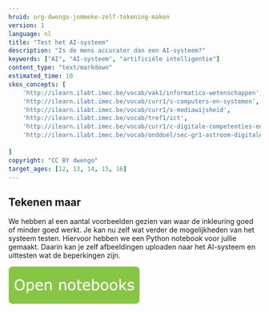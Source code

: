 ```yaml
---
hruid: org-dwengo-jommeke-zelf-tekening-maken
version: 1
language: nl
title: "Test het AI-systeem"
description: "Is de mens accurater dan een AI-systeem?"
keywords: ["AI", "AI-systeem", "artificiële intelligentie"]
content_type: "text/markdown"
estimated_time: 10
skos_concepts: [
    'http://ilearn.ilabt.imec.be/vocab/vak1/informatica-wetenschappen', 
    'http://ilearn.ilabt.imec.be/vocab/curr1/s-computers-en-systemen',
    'http://ilearn.ilabt.imec.be/vocab/curr1/s-mediawijsheid',
    'http://ilearn.ilabt.imec.be/vocab/tref1/ict',
    'http://ilearn.ilabt.imec.be/vocab/curr1/c-digitale-competenties-en-mediawijsheid',
    'http://ilearn.ilabt.imec.be/vocab/onddoel/sec-gr1-astroom-digitale-competenties-en-mediawijsheid-4.5',

]
copyright: "CC BY dwengo"
target_ages: [12, 13, 14, 15, 16]
---
```


## Tekenen maar

We hebben al een aantal voorbeelden gezien van waar de inkleuring goed of minder goed werkt. Je kan nu zelf wat verder de mogelijkheden van het systeem testen. Hiervoor hebben we een Python notebook voor jullie gemaakt. Daarin kan je zelf afbeeldingen uploaden naar het AI-systeem en uittesten wat de beperkingen zijn.

[![](embed/Knop.png "Knop")](https://kiks.ilabt.imec.be/hub/tmplogin?id=10010 "Jommeke notebook")



